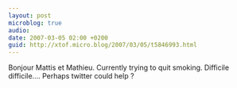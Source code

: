```yaml
---
layout: post
microblog: true
audio: 
date: 2007-03-05 02:00 +0200
guid: http://xtof.micro.blog/2007/03/05/t5846993.html
---
```

Bonjour Mattis et Mathieu. Currently trying to quit smoking. Difficile difficile....  Perhaps twitter could help ?
